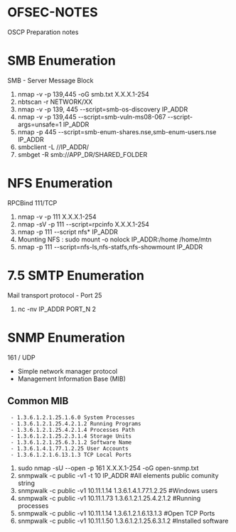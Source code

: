 # OFSEC-NOTES

OSCP Preparation notes

# SMB Enumeration

SMB - Server Message Block 

1. nmap -v -p 139,445 -oG smb.txt X.X.X.1-254
2. nbtscan -r NETWORK/XX
3. nmap -v -p 139, 445 --script=smb-os-discovery IP_ADDR
4. nmap -v -p 139,445 --script=smb-vuln-ms08-067 --script-args=unsafe=1 IP_ADDR
5. nmap -p 445 --script=smb-enum-shares.nse,smb-enum-users.nse IP_ADDR
6. smbclient -L //IP_ADDR/
7. smbget -R smb://APP_DR/SHARED_FOLDER


# NFS Enumeration

RPCBind 111/TCP

1. nmap -v -p 111 X.X.X.1-254
2. nmap -sV -p 111 --script=rpcinfo X.X.X.1-254
3. nmap -p 111 --script nfs* IP_ADDR
4. Mounting NFS : sudo mount -o nolock IP_ADDR:/home /home/mtn
5. nmap -p 111 --script=nfs-ls,nfs-statfs,nfs-showmount IP_ADDR


# 7.5 SMTP Enumeration

Mail transport protocol - Port 25

1. nc -nv IP_ADDR PORT_N
2

# SNMP Enumeration

161 / UDP

 - Simple network manager protocol
 - Management Information Base (MIB)

 ## Common MIB

	 - 1.3.6.1.2.1.25.1.6.0 System Processes
	 - 1.3.6.1.2.1.25.4.2.1.2 Running Programs
	 - 1.3.6.1.2.1.25.4.2.1.4 Processes Path
	 - 1.3.6.1.2.1.25.2.3.1.4 Storage Units
	 - 1.3.6.1.2.1.25.6.3.1.2 Software Name
	 - 1.3.6.1.4.1.77.1.2.25 User Accounts
	 - 1.3.6.1.2.1.6.13.1.3 TCP Local Ports

1. sudo nmap -sU --open -p 161 X.X.X.1-254 -oG open-snmp.txt
2. snmpwalk -c public -v1 -t 10 IP_ADDR                 #All elements public comunity string
3. snmpwalk -c public -v1 10.11.1.14 1.3.6.1.4.1.77.1.2.25  #Windows users
4. snmpwalk -c public -v1 10.11.1.73 1.3.6.1.2.1.25.4.2.1.2 #Running processes
5. snmpwalk -c public -v1 10.11.1.14 1.3.6.1.2.1.6.13.1.3   #Open TCP Ports
6. snmpwalk -c public -v1 10.11.1.50 1.3.6.1.2.1.25.6.3.1.2 #Installed software
